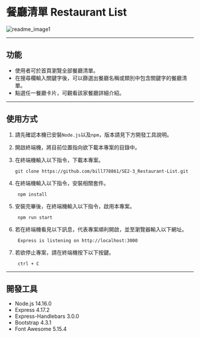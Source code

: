# **餐廳清單 Restaurant List**

![readme_image1](https://github.com/bill778861/SE2-3_Restaurant-List/tree/main/public/image/README_image1.jpg)

---
## **功能**

+ 使用者可於首頁瀏覽全部餐廳清單。
+ 在搜尋欄輸入關鍵字後，可以篩選出餐廳名稱或類別中包含關鍵字的餐廳清單。
+ 點選任一餐廳卡片，可觀看該家餐廳詳細介紹。

---
## **使用方式**
1. 請先確認本機已安裝`Node.js`以及`npm`，版本請見下方開發工具說明。

2. 開啟終端機，將目前位置指向欲下載本專案的目錄中。

3. 在終端機輸入以下指令，下載本專案。

       git clone https://github.com/bill778861/SE2-3_Restaurant-List.git

4. 在終端機輸入以下指令，安裝相關套件。

        npm install

5. 安裝完畢後，在終端機輸入以下指令，啟用本專案。

        npm run start

6. 若在終端機看見以下訊息，代表專案順利開啟，並至瀏覽器輸入以下網址。

        Express is listening on http://localhost:3000

7. 若欲停止專案，請在終端機按下以下按鍵。

        ctrl + C

---
## **開發工具**

+ Node.js 14.16.0
+ Express 4.17.2
+ Express-Handlebars 3.0.0
+ Bootstrap 4.3.1
+ Font Awesome 5.15.4
